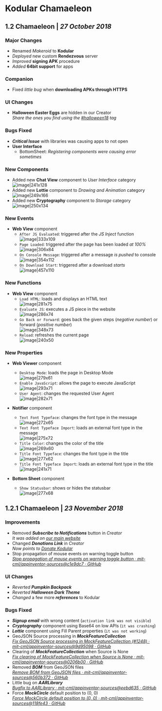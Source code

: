 # Kodular Chamaeleon

## 1.2 Chamaeleon   \|   _27 October 2018_

### Major Changes

- Renamed _Makeroid_ to **Kodular**
- _Deployed_ new custom **Rendezvous** server
- _Improved_ **signing APK** procedure
- _Added_ **64bit support** for apps

### Companion

- Fixed _little bug_ when **downloading APKs through HTTPS**

### UI Changes

- **Halloween Easter Eggs** are hidden in our Creator  
  _Share the ones you find using the [#halloween18](https://community.kodular.io/tags/halloween18) tag_  

### Bugs Fixed

- **_Critical Issue_** with libraries was causing apps to not open
- **User Interface**
	- BottomSheet: _Registering components were causing error sometimes_

### New Components

- Added new **Chat View** component to _User Interface_ category  
	![image|241x128](https://community.kodular.io/uploads/default/original/2X/f/f91a33fb718e72ea13bf7279cc5816c97338eb8f.png)
- Added new **Lottie** component to _Drawing and Animation_ category  
	![image|249x166](https://community.kodular.io/uploads/default/original/2X/5/5d2d608dd60e1b1afbf8387aec181f980d121c82.png)
- Added new **Cryptography** component to _Storage_ category  
	![image|250x134](https://community.kodular.io/uploads/default/original/2X/0/0b15f0e7dadf742f2545f6cb2d9ae256c6a5fc6c.png)

### New Events

- **Web View** component
	- `After JS Evaluated`: triggered after the _JS Inject_ function  
		![image|333x109](https://community.kodular.io/uploads/default/original/2X/a/a02dc885521723d55d4308a743b3334506150486.png)
	- `Page Loaded`: triggered after the page has been loaded _at 100%_  
		![image|306x84](https://community.kodular.io/uploads/default/original/2X/b/ba78ac720c76fb1ed2db673432c9310258efddab.png)
  	- `On Console Message`: triggered after a message _is pushed_ to console  
		![image|354x112](https://community.kodular.io/uploads/default/original/2X/c/c2785d28b860ab20585c00ae792103c7e3f71403.png)
  	- `On Download Start`: triggered after a download _starts_  
		![image|457x110](https://community.kodular.io/uploads/default/original/2X/0/0edbaef5ad2c35813998895ddd2ffbea921b7c2f.png)


### New Functions

- **Web View** component
	- `Load HTML`: loads and displays an HTML text  
		![image|281x75](https://community.kodular.io/uploads/default/original/2X/0/05a8e6e8286d3a61930e183ac7b6dfd6fe621700.png)
	- `Evaluate JS`: executes a JS piece in the website  
		![image|286x74](https://community.kodular.io/uploads/default/original/2X/2/2fb51e32014d3eb8cce900fb469d411802a90f17.png)
	- `Go Back or Forward`: goes back the given steps (_negative number_) or forward (_positive number_)  
		![image|348x73](https://community.kodular.io/uploads/default/original/2X/7/7fffa43ecf35e0a10e940f395e017d565adf5fd1.png)
	- `Reload`: refreshes the current page  
		![image|240x50](https://community.kodular.io/uploads/default/original/2X/5/574eb27c479c7ab507ce9f2b96b02015917dd34c.png)

### New Properties

- **Web Viewer** component
	- `Desktop Mode`: loads the page in Desktop Mode  
		![image|279x61](https://community.kodular.io/uploads/default/original/2X/5/54cb6cbe50692accbce40d9e6c7e1463657285c1.png)
	- `Enable JavaScript`: allows the page to execute JavaScript  
		![image|293x71](https://community.kodular.io/uploads/default/original/2X/6/61fbfd2096492ea780e6259d255867577c8fcfbd.png)
	- `User Agent`: changes the requested User Agent  
		![image|282x71](https://community.kodular.io/uploads/default/original/2X/8/8dd5f9c7d7a6b83ccb0b14eabbc810dc04a9e94c.png)  

- **Notifier** component
	- `Text Font Typeface`: changes the font type in the message  
		![image|272x65](https://community.kodular.io/uploads/default/original/2X/4/42c9c966a8f755a703f8a31a4772abc4b95d2db8.png)
	- `Text Font Typeface Import`: loads an external font type in the message  
		![image|275x72](https://community.kodular.io/uploads/default/original/2X/a/ad8d6b7e385701d561949ebdee36af953b053314.png)
	- `Title Color`: changes the color of the title  
		![image|269x60](https://community.kodular.io/uploads/default/original/2X/8/88481643b5e99f3e1d208c38ce2688519e11a6a2.png)
	- `Title Font Typeface`: changes the font type in the title  
		![image|277x62](https://community.kodular.io/uploads/default/original/2X/f/f1ad1162cf1dfc09153b8c0019b4674017eeb9da.png)
	- `Title Font Typeface Import`: loads an external font type in the title  
		![image|241x71](https://community.kodular.io/uploads/default/original/2X/6/61f008bfd75ca53356abd1f8f35ad000c7cf9e3f.png)

- **Bottom Sheet** component
	- `Show Statusbar`: shows or hides the statusbar  
		![image|277x68](https://community.kodular.io/uploads/default/original/2X/e/ec1ec3e961fda565179256794eab3f8370e42c9b.png)

## 1.2.1 Chamaeleon   \|   _23 November 2018_

### Improvements

- Removed **_Subscribe to Notifications_** button in _Creator_  
	_It was added on [our main website](https://www.kodular.io)_
- Changed **_Donations Link_** in _Creator_  
	_Now points to [Donate Kodular](https://www.kodular.io/donate)_
- Stop propagation of mouse events on warning toggle button  
	_[Stop propagation of mouse events on warning toggle button · mit-cml/appinventor-sources@c1e9dc7 · GitHub](https://github.com/mit-cml/appinventor-sources/commit/c1e9dc7e38600eb702373cf3d78c896508a9eb98)_

### UI Changes

- _Reverted_ **_Pumpkin Backpack_**
- _Reverted_ **_Halloween Dark Theme_**
- _Changed_ a few more **_references_** to Kodular

### Bugs Fixed

- **_Signup email_** with wrong content (`activation link was not visible`)
- **_Cryptography_** component using Base64 on low APIs (`it was crashing`)
- **_Lottie_** component using Fill Parent properties (`it was not working`)
- GeoJSON Source processing in **_MockFeatureCollection_**  
	_[Fix GeoJSON Source processing in MockFeatureCollection (#1248) · mit-cml/appinventor-sources@9d95098 · GitHub](https://github.com/mit-cml/appinventor-sources/commit/9d95098654ff5d6e02dfb462a7dd125163d0e277)_
- Clearing of **_MockFeatureCollection_** when Source is None  
	_[Fix clearing of MockFeatureCollection when Source is None · mit-cml/appinventor-sources@0206b00 · GitHub](https://github.com/mit-cml/appinventor-sources/commit/0206b0064affe0fe692cb5b2c7183f5befc2ef0b)_
- Removed **_BOM_** from GeoJSON files  
	_[Remove BOM from GeoJSON files · mit-cml/appinventor-sources@560b372 · GitHub](https://github.com/mit-cml/appinventor-sources/commit/560b3724a6c86bd2a5f678dfc270d9a185b0ed2f)_
- Little bug on **_AARLibrary_**  
	_[Bugfix to AARLibrary · mit-cml/appinventor-sources@eebd635 · GitHub](https://github.com/mit-cml/appinventor-sources/commit/eebd635fd6c331955ac86c4ea2e7f9f1080726ae)_
- Force **_MockCircle_** default position to (0, 0)  
	_[Force MockCircle default position to (0, 0) · mit-cml/appinventor-sources@118fe43 · GitHub](https://github.com/mit-cml/appinventor-sources/commit/118fe43072288ed62dffda1339f58f758694b199)_
